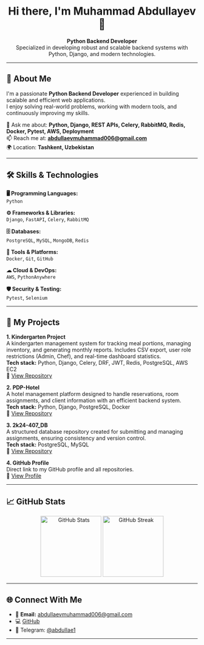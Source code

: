 <h1 align="center">Hi there, I'm Muhammad Abdullayev 👋</h1>

<p align="center">
  <b>Python Backend Developer</b><br>
  Specialized in developing robust and scalable backend systems with Python, Django, and modern technologies.
</p>

---

## 🚀 About Me
I'm a passionate **Python Backend Developer** experienced in building scalable and efficient web applications.  
I enjoy solving real-world problems, working with modern tools, and continuously improving my skills.

💬 Ask me about: **Python, Django, REST APIs, Celery, RabbitMQ, Redis, Docker, Pytest, AWS, Deployment**  
📫 Reach me at: **abdullaevmuhammad006@gmail.com**  
🌍 Location: **Tashkent, Uzbekistan**  

---

## 🛠 Skills & Technologies

**🖥 Programming Languages:**  
`Python`

**⚙ Frameworks & Libraries:**  
`Django`, `FastAPI`, `Celery`, `RabbitMQ`

**🗄 Databases:**  
`PostgreSQL`, `MySQL`, `MongoDB`, `Redis`

**🔧 Tools & Platforms:**  
`Docker`, `Git`, `GitHub`

**☁ Cloud & DevOps:**  
`AWS`, `PythonAnywhere`

**🛡 Security & Testing:**  
`Pytest`, `Selenium`

---

## 📂 My Projects

**1. Kindergarten Project**  
A kindergarten management system for tracking meal portions, managing inventory, and generating monthly reports. Includes CSV export, user role restrictions (Admin, Chef), and real-time dashboard statistics.  
**Tech stack:** Python, Django, Celery, DRF, JWT, Redis, PostgreSQL, AWS EC2  
🔗 [View Repository](https://github.com/muhammad405/kindergarten_project)

**2. PDP-Hotel**  
A hotel management platform designed to handle reservations, room assignments, and client information with an efficient backend system.  
**Tech stack:** Python, Django, PostgreSQL, Docker  
🔗 [View Repository](https://github.com/muhammad405/PDP-Hotel)

**3. 2k24-407_DB**  
A structured database repository created for submitting and managing assignments, ensuring consistency and version control.  
**Tech stack:** PostgreSQL, MySQL  
🔗 [View Repository](https://github.com/muhammad405/2k24-407_DB)

**4. GitHub Profile**  
Direct link to my GitHub profile and all repositories.  
🔗 [View Profile](https://github.com/muhammad405)

---

## 📈 GitHub Stats

<p align="center">
  <img src="https://github-readme-stats.vercel.app/api?username=muhammad405&show_icons=true&theme=tokyonight" alt="GitHub Stats" height="160" />
  <img src="https://github-readme-streak-stats.herokuapp.com/?user=muhammad405&theme=tokyonight" alt="GitHub Streak" height="160" />
</p>

---

## 🌐 Connect With Me

- 📧 **Email:** abdullaevmuhammad006@gmail.com  
- 💻 [GitHub](https://github.com/muhammad405)  
- 📱 Telegram: [@abduIIae1](https://t.me/abduIIae1)

---
